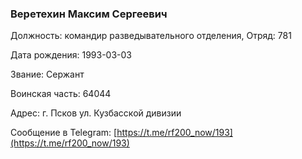 ### Веретехин Максим Сергеевич

Должность: командир разведывательного отделения, Отряд: 781

Дата рождения: 1993-03-03

Звание: Сержант

Воинская часть: 64044

Адрес: г. Псков ул. Кузбасской дивизии

Сообщение в Telegram: [https://t.me/rf200_now/193](https://t.me/rf200_now/193)
